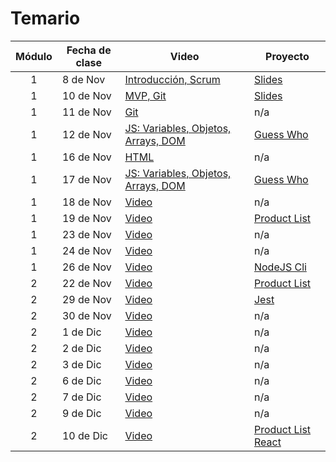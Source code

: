 # Temario

| Módulo | Fecha de clase | Video                                                                                                                  | Proyecto                                           |
| :----: | -------------- | ---------------------------------------------------------------------------------------------------------------------- | -------------------------------------------------- |
|   1    | 8 de Nov       | [Introducción, Scrum](https://drive.google.com/file/d/17TyrV_fmIlXjleq2TPe92oL486xLkz-g/view?usp=sharing)              | [Slides](resources/slides/Scrum.pdf)               |
|   1    | 10 de Nov      | [MVP, Git](https://makeitreal.s3.amazonaws.com/videos/83861016190/2021-11-11/7Dr544Lzc.mp4)                            | [Slides](resources/slides/Git.pdf)                 |
|   1    | 11 de Nov      | [Git](https://makeitreal.s3.amazonaws.com/videos/83861016190/2021-11-12/ggvzGJWmW.mp4)                                 | n/a                                                |
|   1    | 12 de Nov      | [JS: Variables, Objetos, Arrays, DOM](https://makeitreal.s3.amazonaws.com/videos/83861016190/2021-11-13/0yatHvseF.mp4) | [Guess Who](projects/guess-who)                    |
|   1    | 16 de Nov      | [HTML](https://makeitreal.s3.amazonaws.com/videos/83861016190/2021-11-17/Cj3RKDxEN.mp4)                                | n/a                                                |
|   1    | 17 de Nov      | [JS: Variables, Objetos, Arrays, DOM](https://makeitreal.s3.amazonaws.com/videos/83861016190/2021-11-18/O9KMWUC3I.mp4) | [Guess Who](projects/guess-who)                    |
|   1    | 18 de Nov      | [Video](https://makeitreal.s3.amazonaws.com/videos/83861016190/2021-11-19/s85r8EZwG.mp4)                               | n/a                                                |
|   1    | 19 de Nov      | [Video](https://makeitreal.s3.amazonaws.com/videos/83861016190/2021-11-20/QdgSzsvCo.mp4)                               | [Product List](projects/product-list)              |
|   1    | 23 de Nov      | [Video](https://makeitreal.s3.amazonaws.com/videos/83861016190/2021-11-24/NRAWunMKa.mp4)                               | n/a                                                |
|   1    | 24 de Nov      | [Video](https://makeitreal.s3.amazonaws.com/videos/83861016190/2021-11-25/WlYjOJWbi.mp4)                               | n/a                                                |
|   1    | 26 de Nov      | [Video](https://makeitreal.s3.amazonaws.com/videos/83861016190/2021-11-27/Cb6jMNLs2.mp4)                               | [NodeJS Cli](projects/nodejs-cli)                  |
|   2    | 22 de Nov      | [Video](https://makeitreal.s3.amazonaws.com/videos/83861016190/2021-11-23/hJIdjBvjB.mp4)                               | [Product List](projects/product-list)              |
|   2    | 29 de Nov      | [Video](https://makeitreal.s3.amazonaws.com/videos/83861016190/2021-11-30/6nmNm6hTM.mp4)                               | [Jest](projects/nodejs-cli/src/__tests__)          |
|   2    | 30 de Nov      | [Video](https://makeitreal.s3.amazonaws.com/videos/83861016190/2021-12-01/0eBu_NpLy.mp4)                               | n/a                                                |
|   2    | 1 de Dic       | [Video](https://makeitreal.s3.amazonaws.com/videos/83861016190/2021-12-02/uh4YKsjka.mp4)                               | n/a                                                |
|   2    | 2 de Dic       | [Video](https://makeitreal.s3.amazonaws.com/videos/83861016190/2021-12-03/HgxmMj9iR.mp4)                               | n/a                                                |
|   2    | 3 de Dic       | [Video](https://makeitreal.s3.amazonaws.com/videos/83861016190/2021-12-04/KvZVGLQXf.mp4)                               | n/a                                                |
|   2    | 6 de Dic       | [Video](https://makeitreal.s3.amazonaws.com/videos/83861016190/2021-12-07/EW2ZuHNUh.mp4)                               | n/a                                                |
|   2    | 7 de Dic       | [Video](https://makeitreal.s3.amazonaws.com/videos/83861016190/2021-12-08/WYqVQFrCv.mp4)                               | n/a                                                |
|   2    | 9 de Dic       | [Video](https://makeitreal.s3.amazonaws.com/videos/83861016190/2021-12-10/eZXRTOkR7.mp4)                               | n/a                                                |
|   2    | 10 de Dic      | [Video](https://makeitreal.s3.amazonaws.com/videos/83861016190/2021-12-11/zReHAO2pr.mp4)                               | [Product List React](projects/products-list-react) |

